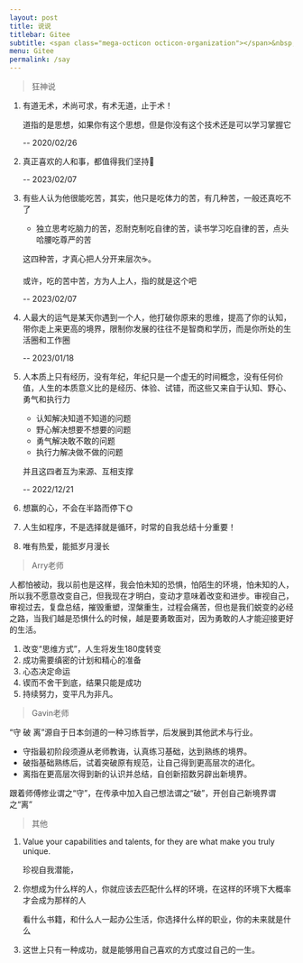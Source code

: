 ```yaml
---
layout: post
title: 说说
titlebar: Gitee
subtitle: <span class="mega-octicon octicon-organization"></span>&nbsp;&nbsp; 人生所悟，来自于认识的老师、朋友、自己，常常读一下，铭记于心
menu: Gitee
permalink: /say
---
```


> 狂神说

1. 有道无术，术尚可求，有术无道，止于术！

   道指的是思想，如果你有这个思想，但是你没有这个技术还是可以学习掌握它

   -- 2020/02/26

2. 真正喜欢的人和事，都值得我们坚持💪

   -- 2023/02/07

3. 有些人认为他很能吃苦，其实，他只是吃体力的苦，有几种苦，一般还真吃不了

   - 独立思考吃脑力的苦，忍耐克制吃自律的苦，读书学习吃自律的苦，点头哈腰吃尊严的苦

   这四种苦，才真心把人分开来层次☕️。

   或许，吃的苦中苦，方为人上人，指的就是这个吧

   -- 2023/02/07

4. 人最大的运气是某天你遇到一个人，他打破你原来的思维，提高了你的认知，带你走上来更高的境界，限制你发展的往往不是智商和学历，而是你所处的生活圈和工作圈

   -- 2023/01/18

5. 人本质上只有经历，没有年纪，年纪只是一个虚无的时间概念，没有任何价值，人生的本质意义比的是经历、体验、试错，而这些又来自于认知、野心、勇气和执行力

   - 认知解决知道不知道的问题
   - 野心解决想要不想要的问题
   - 勇气解决敢不敢的问题
   - 执行力解决做不做的问题

   并且这四者互为来源、互相支撑

   -- 2022/12/21

6. 想赢的心，不会在半路而停下🌞

7. 人生如程序，不是选择就是循环，时常的自我总结十分重要！

8. 唯有热爱，能抵岁月漫长


> Arry老师

人都怕被动，我以前也是这样，我会怕未知的恐惧，怕陌生的环境，怕未知的人，所以我不愿意改变自己，但我现在才明白，变动才意味着改变和进步。审视自己，审视过去，复盘总结，摧毁重塑，涅槃重生，过程会痛苦，但也是我们蜕变的必经之路，当我们越是恐惧什么的时候，越是要勇敢面对，因为勇敢的人才能迎接更好的生活。

1. 改变“思维方式”，人生将发生180度转变
2. 成功需要缜密的计划和精心的准备
3. 心态决定命运
4. 锲而不舍干到底，结果只能是成功
5. 持续努力，变平凡为非凡。



> Gavin老师

“守 破 离”源自于日本剑道的一种习练哲学，后发展到其他武术与行业。

- 守指最初阶段须遵从老师教诲，认真练习基础，达到熟练的境界。
- 破指基础熟练后，试着突破原有规范，让自己得到更高层次的进化。
- 离指在更高层次得到新的认识并总结，自创新招数另辟出新境界。

跟着师傅修业谓之“守”，在传承中加入自己想法谓之“破”，开创自己新境界谓之“离”



> 其他

1. Value your capabilities and talents, for they are what make you truly unique. 

   珍视自我潜能，

2. 你想成为什么样的人，你就应该去匹配什么样的环境，在这样的环境下大概率才会成为那样的人

   看什么书籍，和什么人一起办公生活，你选择什么样的职业，你的未来就是什么

3. 这世上只有一种成功，就是能够用自己喜欢的方式度过自己的一生。